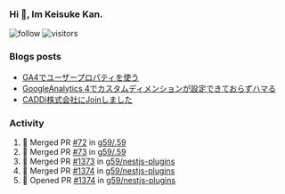 ### Hi 👋, Im Keisuke Kan.

<!--
**9renpoto/9renpoto** is a ✨ _special_ ✨ repository because its `README.md` (this file) appears on your GitHub profile.

Here are some ideas to get you started:

- 🔭 I’m currently working on ...
- 🌱 I’m currently learning ...
- 👯 I’m looking to collaborate on ...
- 🤔 I’m looking for help with ...
- 💬 Ask me about ...
- 📫 How to reach me: ...
- 😄 Pronouns: ...
- ⚡ Fun fact: ...
-->

![follow](https://img.shields.io/github/followers/9renpoto?label=Follow&style=social)
![visitors](https://komarev.com/ghpvc/?username=9renpoto&label=Profile%20views&color=0e75b6&style=flat)

### Blogs posts

<!-- BLOG-POST-LIST:START -->
- [GA4でユーザープロパティを使う](https://9renpoto.dev/2021/02/21/google-analytics-4-user-properties/)
- [GoogleAnalytics 4でカスタムディメンションが設定できておらずハマる](https://9renpoto.dev/2021/02/13/google-analytics-4/)
- [CADDi株式会社にJoinしました](https://9renpoto.dev/2020/12/05/join/)
<!-- BLOG-POST-LIST:END -->

### Activity

<!--START_SECTION:activity-->
1. 🎉 Merged PR [#72](https://github.com/g59/.59/pull/72) in [g59/.59](https://github.com/g59/.59)
2. 🎉 Merged PR [#73](https://github.com/g59/.59/pull/73) in [g59/.59](https://github.com/g59/.59)
3. 🎉 Merged PR [#1373](https://github.com/g59/nestjs-plugins/pull/1373) in [g59/nestjs-plugins](https://github.com/g59/nestjs-plugins)
4. 🎉 Merged PR [#1374](https://github.com/g59/nestjs-plugins/pull/1374) in [g59/nestjs-plugins](https://github.com/g59/nestjs-plugins)
5. 💪 Opened PR [#1374](https://github.com/g59/nestjs-plugins/pull/1374) in [g59/nestjs-plugins](https://github.com/g59/nestjs-plugins)
<!--END_SECTION:activity-->

<!--START_SECTION:waka-->
<!--END_SECTION:waka-->